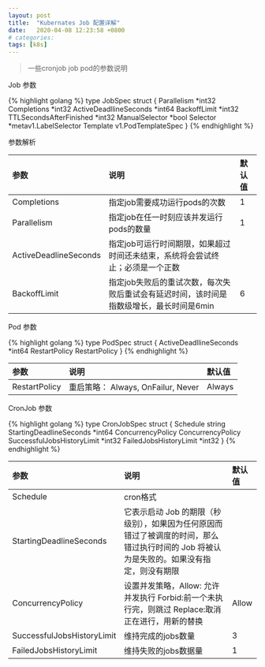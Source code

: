 ```yaml
---
layout: post
title:  "Kubernates Job 配置详解"
date:   2020-04-08 12:23:58 +0800
# categories: 
tags: [k8s]
---
```


> 一些cronjob job pod的参数说明

Job 参数

{% highlight golang %}
type JobSpec struct {
  Parallelism             *int32
  Completions             *int32
  ActiveDeadllineSeconds  *int64
  BackoffLimit            *int32
  TTLSecondsAfterFinished *int32
  ManualSelector          *bool
  Selector                *metav1.LabelSelector
  Template                v1.PodTemplateSpec
}
{% endhighlight %}

参数解析

|参数|说明|默认值|
|:----|:----|:-----|
|Completions|指定job需要成功运行pods的次数|1|
|Parallelism| 指定job在任一时刻应该并发运行pods的数量|1|
|ActiveDeadlineSeconds| 指定job可运行时间期限，如果超过时间还未结束，系统将会尝试终止；必须是一个正数||
|BackoffLimit| 指定job失败后的重试次数，每次失败后重试会有延迟时间，该时间是指数级增长，最长时间是6min|6|

Pod 参数

{% highlight golang %}
type PodSpec struct {
  ActiveDeadllineSeconds *int64
  RestartPolicy          RestartPolicy
}
{% endhighlight %}

|参数|说明|默认值|
|:----|:----|:-----|
|RestartPolicy|重启策略： Always, OnFailur, Never|Always|

CronJob 参数

{% highlight golang %}
type CronJobSpec struct {
  Schedule                   string
  StartingDeadlineSeconds    *int64
  ConcurrencyPolicy          ConcurrencyPolicy
  SuccessfulJobsHistoryLimit *int32
  FailedJobsHistoryLimit     *int32
}
{% endhighlight %}

|参数|说明|默认值|
|:----|:----|:-----|
|Schedule|cron格式||
|StartingDeadlineSeconds|它表示启动 Job 的期限（秒级别），如果因为任何原因而错过了被调度的时间，那么错过执行时间的 Job 将被认为是失败的。如果没有指定，则没有期限||
|ConcurrencyPolicy|设置并发策略，Allow: 允许并发执行 Forbid:前一个未执行完，则跳过 Replace:取消正在进行，用新的替换|Allow|
|SuccessfulJobsHistoryLimit|维持完成的jobs数量|3|
|FailedJobsHistoryLimit|维持失败的jobs数据量|1|
